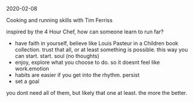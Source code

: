 2020-02-08

Cooking and running skills with Tim Ferriss

inspired by the 4 Hour Chef, how can someone learn to run far?

+ have faith in yourself, believe like Louis Pasteur in a Children book collection. trust that all, or at least something is possible. this way you can start. start. soul (no thoughts)
+ enjoy, explore  what you choose to do. so it doesnt feel like work.emotion
+ habits are easier if you get into the rhythm. persist
+ set a goal

 you dont need all of them, but likely that one at least. the more the better.
